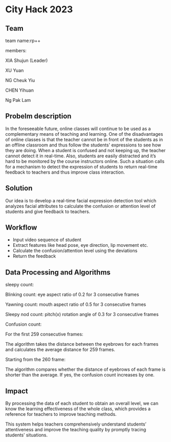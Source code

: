 # City Hack 2023

## Team

team name:rp++ 

members: 

XIA Shujun (Leader) 

XU Yuan 

NG Cheuk Yiu 

CHEN Yihuan  

Ng Pak Lam

## Probelm description

In the foreseeable future, online classes will continue to be used as a complementary means of teaching and learning. One of the disadvantages of online classes is that the teacher cannot be in front of the students as in an offline classroom and thus follow the students' expressions to see how they are doing. When a student is confused and not keeping up, the teacher cannot detect it in real-time. Also, students are easily distracted and it’s hard to be monitored by the course instructors online. Such a situation calls for a mechanism to detect the expression of students to return real-time feedback to teachers and thus improve class interaction.  

## Solution

Our idea is to develop a real-time facial expression detection tool which analyzes facial attributes to calculate the confusion or attention level of students and give feedback to teachers. 

## Workflow

- Input video sequence of student
- Extract features like head pose, eye direction, lip movement etc.
- Calculate the confusion/attention level using the deviations
- Return the feedback

## Data Processing and Algorithms

sleepy count: 

Blinking count: eye aspect ratio of 0.2 for 3 consecutive frames 

Yawning count: mouth aspect ratio of 0.5 for 3 consecutive frames 

Sleepy nod count: pitch(x) rotation angle of 0.3 for 3 consecutive frames 

Confusion count: 

For the first 259 consecutive frames: 

The algorithm takes the distance between the eyebrows for each frames and calculates the average distance for 259 frames. 

Starting from the 260 frame: 

The algorithm compares whether the distance of eyebrows of each frame is shorter than the average. If yes, the confusion count increases by one. 

## Impact

By processing the data of each student to obtain an overall level, we can know the learning effectiveness of the whole class, which provides a reference for teachers to improve teaching methods.

This system helps teachers comprehensively understand students’ attentiveness and improve the teaching quality by promptly tracing  students’ situations.
